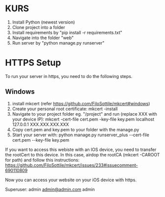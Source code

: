 # KURS


1. Install Python (newest version)
2. Clone project into a folder
3. Install requirements by "pip install -r requirements.txt"
4. Navigate into the folder "web"
5. Run server by "python manage.py runserver"


# HTTPS Setup

To run your server in https, you need to do the following steps.

## Windows

1. install mkcert (refer https://github.com/FiloSottile/mkcert#windows)
2. Create your personal root certificate: mkcert -install
3. Navigate to your project folder eg. "/project" and run (replace XXX with your device IP): mkcert -cert-file cert.pem -key-file key.pem localhost 127.0.0.1 XXX.XXX.XXX.XXX
4. Copy cert.pem and key.pem to your folder with the manage.py 
5. Start your server with: python manage.py runserver_plus --cert-file cert.pem --key-file key.pem

If you want to access this webiste with an IOS device, you need to transfer the rootCert to this device. In this case, airdop the rootCA (mkcert -CAROOT for path) and follow this instructions:
https://github.com/FiloSottile/mkcert/issues/233#issuecomment-690110809

Now you can access your website on your iOS device with https.


Superuser:
admin
admin@admin.com
admin